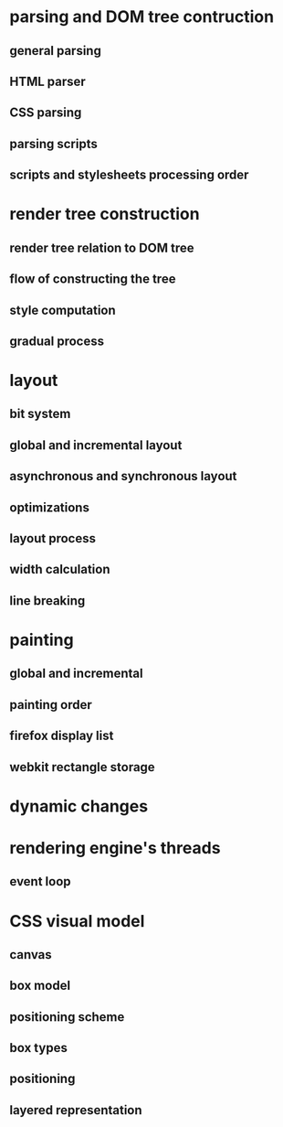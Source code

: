 
# parsing and DOM tree contruction

## general parsing 

## HTML parser

## CSS parsing

## parsing scripts

## scripts and stylesheets processing order

# render tree construction

## render tree relation to DOM tree

## flow of constructing the tree

## style computation

## gradual process

# layout

## bit system

## global and incremental layout

## asynchronous and synchronous layout

## optimizations

## layout process

## width calculation

## line breaking

# painting

## global and incremental

## painting order

## firefox display list

## webkit rectangle storage

# dynamic changes

# rendering engine's threads

## event loop

# CSS visual model

## canvas 

## box model

## positioning scheme

## box types

## positioning 

## layered representation

